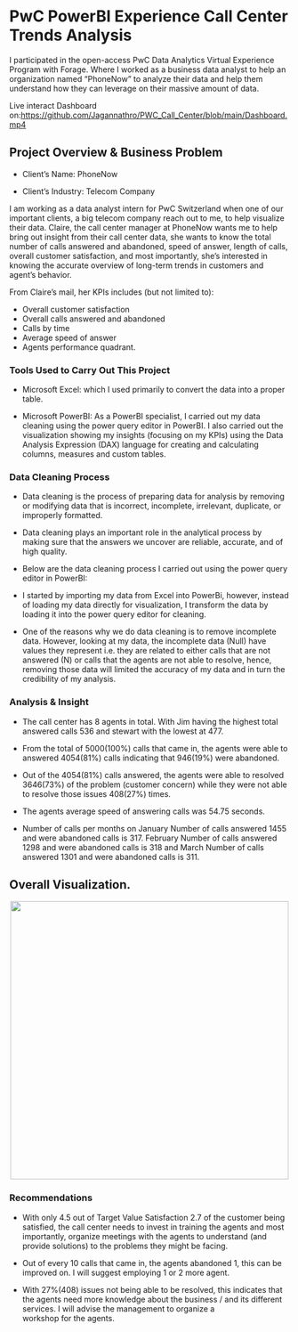 # PwC PowerBI Experience Call Center Trends Analysis

I participated in the open-access PwC Data Analytics Virtual Experience Program with Forage. Where I worked as a business data analyst to help an organization named “PhoneNow” to analyze their data and help them understand how they can leverage on their massive amount of data.

Live interact Dashboard on:https://github.com/Jagannathro/PWC_Call_Center/blob/main/Dashboard.mp4

## Project Overview & Business Problem

- Client’s Name: PhoneNow

- Client’s Industry: Telecom Company

I am working as a data analyst intern for PwC Switzerland when one of our important clients, a big telecom company reach out to me, to help visualize their data. Claire, the call center manager at PhoneNow wants me to help bring out insight from their call center data, she wants to know the total number of calls answered and abandoned, speed of answer, length of calls, overall customer satisfaction, and most importantly, she’s interested in knowing the accurate overview of long-term trends in customers and agent’s behavior.


From Claire’s mail, her KPIs includes (but not limited to):

- Overall customer satisfaction
- Overall calls answered and abandoned
- Calls by time
- Average speed of answer
- Agents performance quadrant.

### Tools Used to Carry Out This Project

- Microsoft Excel: which I used primarily to convert the data into a proper table.

- Microsoft PowerBI: As a PowerBI specialist, I carried out my data cleaning using the power query editor in PowerBI. I also carried out the visualization showing my insights (focusing on my KPIs) using the Data Analysis Expression (DAX) language for creating and calculating columns, measures and custom tables.

### Data Cleaning Process

- Data cleaning is the process of preparing data for analysis by removing or modifying data that is incorrect, incomplete, irrelevant, duplicate, or improperly formatted.

- Data cleaning plays an important role in the analytical process by making sure that the answers we uncover are reliable, accurate, and of high quality.

- Below are the data cleaning process I carried out using the power query editor in PowerBI:

- I started by importing my data from Excel into PowerBi, however, instead of loading my data directly for visualization, I transform the data by loading it into the power query editor for cleaning.

- One of the reasons why we do data cleaning is to remove incomplete data. However, looking at my data, the incomplete data (Null) have values they represent i.e. they are related to either calls that are not answered (N) or calls that the agents are not able to resolve, hence, removing those data will limited the accuracy of my data and in turn the credibility of my analysis.

### Analysis & Insight

- The call center has 8 agents in total. With Jim having the highest total answered calls 536 and stewart with the lowest at 477.

- From the total of 5000(100%) calls that came in, the agents were able to answered 4054(81%) calls indicating that 946(19%) were abandoned.

- Out of the 4054(81%) calls answered, the agents were able to resolved 3646(73%) of the problem (customer concern) while they were not able to resolve those issues 408(27%) times.

- The agents average speed of answering calls was 54.75 seconds.

- Number of calls per months on January Number of calls answered 1455 and were abandoned calls is 317. February Number of calls answered 1298 and were abandoned calls is 318 and March Number of calls answered 1301 and were abandoned calls is 311.

## Overall Visualization.

<p align="center">
    <img src='[PWC.png]' height="500">
</p>

### Recommendations

- With only 4.5 out of Target Value Satisfaction 2.7 of the customer being satisfied, the call center needs to invest in training the agents and most importantly, organize meetings with the agents to understand (and provide solutions) to the problems they might be facing.

- Out of every 10 calls that came in, the agents abandoned 1, this can be improved on. I will suggest employing 1 or 2 more agent.

- With 27%(408) issues not being able to be resolved, this indicates that the agents need more knowledge about the business / and its different services. I will advise the management to organize a workshop for the agents.
